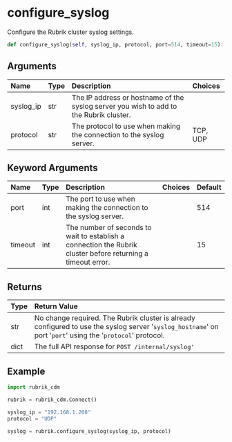 # configure\_syslog

Configure the Rubrik cluster syslog settings.

```python
def configure_syslog(self, syslog_ip, protocol, port=514, timeout=15):
```

## Arguments

| Name | Type | Description | Choices |
| :--- | :--- | :--- | :--- |
| syslog\_ip | str | The IP address or hostname of the syslog server you wish to add to the Rubrik cluster. |  |
| protocol | str | The protocol to use when making the connection to the syslog server. | TCP, UDP |

## Keyword Arguments

| Name | Type | Description | Choices | Default |
| :--- | :--- | :--- | :--- | :--- |
| port | int | The port to use when making the connection to the syslog server. |  | 514 |
| timeout | int | The number of seconds to wait to establish a connection the Rubrik cluster before returning a timeout error. |  | 15 |

## Returns

| Type | Return Value |
| :--- | :--- |
| str | No change required. The Rubrik cluster is already configured to use the syslog server '`syslog_hostname`' on port '`port`' using the '`protocol`' protocol. |
| dict | The full API response for `POST /internal/syslog'` |

## Example

```python
import rubrik_cdm

rubrik = rubrik_cdm.Connect()

syslog_ip = "192.168.1.208"
protocol = "UDP"

syslog = rubrik.configure_syslog(syslog_ip, protocol)
```

